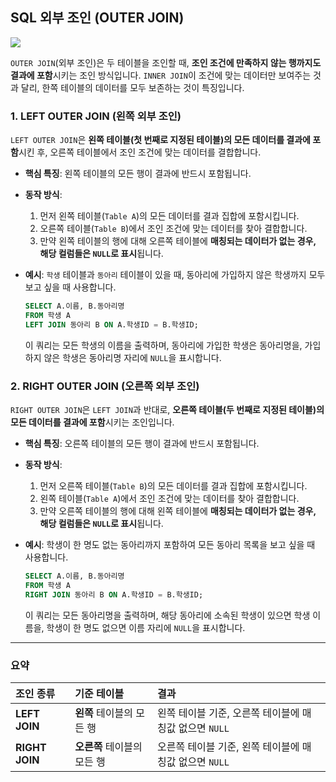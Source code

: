 ## SQL 외부 조인 (OUTER JOIN)

![](https://hongong.hanbit.co.kr/wp-content/uploads/2021/11/OUTER-JOIN_%EB%8D%94%EC%95%8C%EC%95%84%EB%B3%B4%EA%B8%B0-1.png)

`OUTER JOIN`(외부 조인)은 두 테이블을 조인할 때, **조인 조건에 만족하지 않는 행까지도 결과에 포함**시키는 조인 방식입니다. `INNER JOIN`이 조건에 맞는 데이터만 보여주는 것과 달리, 한쪽 테이블의 데이터를 모두 보존하는 것이 특징입니다.

### 1\. LEFT OUTER JOIN (왼쪽 외부 조인)

`LEFT OUTER JOIN`은 **왼쪽 테이블(첫 번째로 지정된 테이블)의 모든 데이터를 결과에 포함**시킨 후, 오른쪽 테이블에서 조인 조건에 맞는 데이터를 결합합니다.

- **핵심 특징**: 왼쪽 테이블의 모든 행이 결과에 반드시 포함됩니다.

- **동작 방식**:

    1.  먼저 왼쪽 테이블(`Table A`)의 모든 데이터를 결과 집합에 포함시킵니다.
    2.  오른쪽 테이블(`Table B`)에서 조인 조건에 맞는 데이터를 찾아 결합합니다.
    3.  만약 왼쪽 테이블의 행에 대해 오른쪽 테이블에 **매칭되는 데이터가 없는 경우, 해당 컬럼들은 `NULL`로 표시**됩니다.

- **예시**:
  `학생` 테이블과 `동아리` 테이블이 있을 때, 동아리에 가입하지 않은 학생까지 모두 보고 싶을 때 사용합니다.

  ```sql
  SELECT A.이름, B.동아리명
  FROM 학생 A
  LEFT JOIN 동아리 B ON A.학생ID = B.학생ID;
  ```

  이 쿼리는 모든 학생의 이름을 출력하며, 동아리에 가입한 학생은 동아리명을, 가입하지 않은 학생은 동아리명 자리에 `NULL`을 표시합니다.

### 2\. RIGHT OUTER JOIN (오른쪽 외부 조인)

`RIGHT OUTER JOIN`은 `LEFT JOIN`과 반대로, **오른쪽 테이블(두 번째로 지정된 테이블)의 모든 데이터를 결과에 포함**시키는 조인입니다.

- **핵심 특징**: 오른쪽 테이블의 모든 행이 결과에 반드시 포함됩니다.

- **동작 방식**:

    1.  먼저 오른쪽 테이블(`Table B`)의 모든 데이터를 결과 집합에 포함시킵니다.
    2.  왼쪽 테이블(`Table A`)에서 조인 조건에 맞는 데이터를 찾아 결합합니다.
    3.  만약 오른쪽 테이블의 행에 대해 왼쪽 테이블에 **매칭되는 데이터가 없는 경우, 해당 컬럼들은 `NULL`로 표시**됩니다.

- **예시**:
  학생이 한 명도 없는 동아리까지 포함하여 모든 동아리 목록을 보고 싶을 때 사용합니다.

  ```sql
  SELECT A.이름, B.동아리명
  FROM 학생 A
  RIGHT JOIN 동아리 B ON A.학생ID = B.학생ID;
  ```

  이 쿼리는 모든 동아리명을 출력하며, 해당 동아리에 소속된 학생이 있으면 학생 이름을, 학생이 한 명도 없으면 이름 자리에 `NULL`을 표시합니다.

-----

### 요약

| 조인 종류 | 기준 테이블 | 결과 |
| :--- | :--- | :--- |
| **LEFT JOIN** | **왼쪽** 테이블의 모든 행 | 왼쪽 테이블 기준, 오른쪽 테이블에 매칭값 없으면 `NULL` |
| **RIGHT JOIN** | **오른쪽** 테이블의 모든 행 | 오른쪽 테이블 기준, 왼쪽 테이블에 매칭값 없으면 `NULL` |